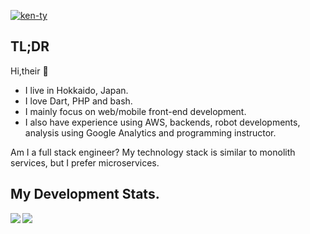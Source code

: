 <p align="left">
  <a href="https://github.com/ken-ty/ken-ty/">
    <img src="https://komarev.com/ghpvc/?username=ken-ty" alt="ken-ty" />
  </a>
</p>

## TL;DR

Hi,their 🍣

- I live in Hokkaido, Japan.
- I love Dart, PHP and bash.
- I mainly focus on web/mobile front-end development.
- I also have experience using AWS, backends, robot developments, analysis using Google Analytics and programming instructor.

Am I a full stack engineer? My technology stack is similar to monolith services, but I prefer microservices.

## My Development Stats.

<a href="https://github.com/anuraghazra/github-readme-stats">
  <img align="left" src="https://github-readme-stats.vercel.app/api?username=ken-ty&count_private=true&show_icons=true&include_all_commits=true" />
</a>
<a href="https://github.com/anuraghazra/github-readme-stats">
  <img align="left" src="https://github-readme-stats.vercel.app/api/top-langs/?username=ken-ty&hide=html,css" />
</a>
